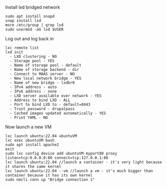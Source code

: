 Install lxd bridged network

    sudo apt install snapd
    snap install lxd
    more /etc/group | grep lxd
    sudo usermod -aG lxd $USER

Log out and log back in

    lxc remote list
    lxd init
      - LXD clustering - NO
      - Storage pool - YES
      - Name of storage pool - default
      - Name of storage backend - dir
      - Connect to MAAS server - NO
      - New local network bridge - YES
      - Name of new bridge - lxdbr0
      - IPv4 address - auto
      - IPv6 address - none
      - LXD server available over network - YES
      - Address to bind LXD - ALL
      - Port to bind LXD to - default=8443
      - Trust password - drupalpass
      - Cached images updated automatically - YES
      - Print YAML - NO

Now launch a new VM

    lxc launch ubuntu:22.04 ubuntuVM
    lxc exec ubuntuVM bash
    sudo apt install apache2
    exit
    sudo lxc config device add ubuntuVM myport80 proxy listen=tcp:0.0.0.0:80 connect=tcp:127.0.0.1:80
    lxc launch ubuntu:22.04 //launch a container - it's very light because it shares the same kernel
    lxc launch ubuntu:22.04 --vm //launch a vm - it's much bigger than container because it has its own kernel
    sudo nmcli conn up "Bridge connection 1"
    
    
